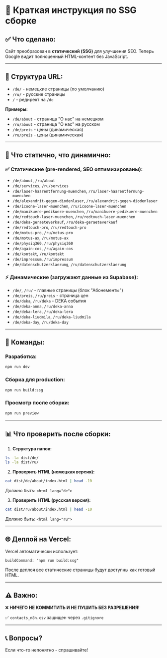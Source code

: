 # 📝 Краткая инструкция по SSG сборке

## ✅ Что сделано:

Сайт преобразован в **статический (SSG)** для улучшения SEO. Теперь Google видит полноценный HTML-контент без JavaScript.

---

## 🔹 Структура URL:

- `/de/` - немецкие страницы (по умолчанию)
- `/ru/` - русские страницы
- `/` - редирект на `/de`

**Примеры:**
- `/de/about` - страница "О нас" на немецком
- `/ru/about` - страница "О нас" на русском
- `/de/preis` - цены (динамическая)
- `/ru/preis` - цены (динамическая)

---

## 🔹 Что статично, что динамично:

### ✅ Статические (pre-rendered, SEO оптимизированы):
- `/de/about`, `/ru/about`
- `/de/services`, `/ru/services`
- `/de/laser-haarentfernung-muenchen`, `/ru/laser-haarentfernung-muenchen`
- `/de/alexandrit-gegen-diodenlaser`, `/ru/alexandrit-gegen-diodenlaser`
- `/de/icoone-laser-muenchen`, `/ru/icoone-laser-muenchen`
- `/de/manikuere-pedikuere-muenchen`, `/ru/manikuere-pedikuere-muenchen`
- `/de/redtouch-laser-muenchen`, `/ru/redtouch-laser-muenchen`
- `/de/deka-geraeteverkauf`, `/ru/deka-geraeteverkauf`
- `/de/redtouch-pro`, `/ru/redtouch-pro`
- `/de/motus-pro`, `/ru/motus-pro`
- `/de/motus-ax`, `/ru/motus-ax`
- `/de/physiq360`, `/ru/physiq360`
- `/de/again-cos`, `/ru/again-cos`
- `/de/kontakt`, `/ru/kontakt`
- `/de/impressum`, `/ru/impressum`
- `/de/datenschutzerklaerung`, `/ru/datenschutzerklaerung`

### ⚡ Динамические (загружают данные из Supabase):
- `/de/`, `/ru/` - главные страницы (блок "Абонементы")
- `/de/preis`, `/ru/preis` - страница цен
- `/de/deka`, `/ru/deka` - DEKA события
- `/de/deka-anna`, `/ru/deka-anna`
- `/de/deka-lera`, `/ru/deka-lera`
- `/de/deka-liudmila`, `/ru/deka-liudmila`
- `/de/deka-day`, `/ru/deka-day`

---

## 🚀 Команды:

### Разработка:
```bash
npm run dev
```

### Сборка для production:
```bash
npm run build:ssg
```

### Просмотр после сборки:
```bash
npm run preview
```

---

## 📊 Что проверить после сборки:

1. **Структура папок:**
```bash
ls -la dist/de/
ls -la dist/ru/
```

2. **Проверить HTML (немецкая версия):**
```bash
cat dist/de/about/index.html | head -10
```
Должно быть: `<html lang="de">`

3. **Проверить HTML (русская версия):**
```bash
cat dist/ru/about/index.html | head -10
```
Должно быть: `<html lang="ru">`

---

## 🌐 Деплой на Vercel:

Vercel автоматически использует:
```
buildCommand: "npm run build:ssg"
```

После деплоя все статические страницы будут доступны как готовый HTML.

---

## ⚠️ Важно:

❌ **НИЧЕГО НЕ КОММИТИТЬ И НЕ ПУШИТЬ БЕЗ РАЗРЕШЕНИЯ!**

✅ `contacts_n8n.csv` защищен через `.gitignore`

---

## 📞 Вопросы?

Если что-то непонятно - спрашивайте!

